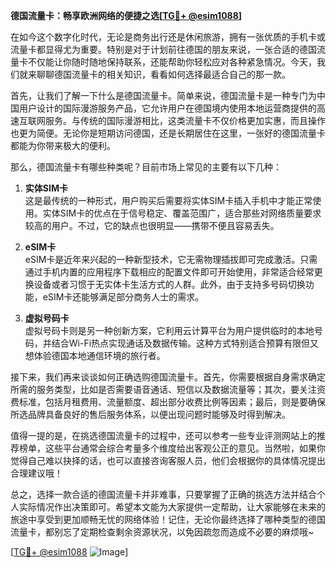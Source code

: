 **德国流量卡：畅享欧洲网络的便捷之选[[TG💪+ @esim1088](https://t.me/s/esim1088)]**

在如今这个数字化时代，无论是商务出行还是休闲旅游，拥有一张优质的手机卡或流量卡都显得尤为重要。特别是对于计划前往德国的朋友来说，一张合适的德国流量卡不仅能让你随时随地保持联系，还能帮助你轻松应对各种紧急情况。今天，我们就来聊聊德国流量卡的相关知识，看看如何选择最适合自己的那一款。

首先，让我们了解一下什么是德国流量卡。简单来说，德国流量卡是一种专门为中国用户设计的国际漫游服务产品，它允许用户在德国境内使用本地运营商提供的高速互联网服务。与传统的国际漫游相比，这类流量卡不仅价格更加实惠，而且操作也更为简便。无论你是短期访问德国，还是长期居住在这里，一张好的德国流量卡都能为你带来极大的便利。

那么，德国流量卡有哪些种类呢？目前市场上常见的主要有以下几种：

1. **实体SIM卡**  
   这是最传统的一种形式，用户购买后需要将实体SIM卡插入手机中才能正常使用。实体SIM卡的优点在于信号稳定、覆盖范围广，适合那些对网络质量要求较高的用户。不过，它的缺点也很明显——携带不便且容易丢失。

2. **eSIM卡**  
   eSIM卡是近年来兴起的一种新型技术，它无需物理插拔即可完成激活。只需通过手机内置的应用程序下载相应的配置文件即可开始使用，非常适合经常更换设备或者习惯于无实体卡生活方式的人群。此外，由于支持多号码切换功能，eSIM卡还能够满足部分商务人士的需求。

3. **虚拟号码卡**  
   虚拟号码卡则是另一种创新方案，它利用云计算平台为用户提供临时的本地号码，并结合Wi-Fi热点实现通话及数据传输。这种方式特别适合预算有限但又想体验德国本地通信环境的旅行者。

接下来，我们再来谈谈如何正确选购德国流量卡。首先，你需要根据自身需求确定所需的服务类型，比如是否需要语音通话、短信以及数据流量等；其次，要关注资费标准，包括月租费用、流量额度、超出部分收费比例等因素；最后，则是要确保所选品牌具备良好的售后服务体系，以便出现问题时能够及时得到解决。

值得一提的是，在挑选德国流量卡的过程中，还可以参考一些专业评测网站上的推荐榜单，这些平台通常会综合考量多个维度给出客观公正的意见。当然啦，如果你觉得自己难以抉择的话，也可以直接咨询客服人员，他们会根据你的具体情况提出合理建议哦！

总之，选择一款合适的德国流量卡并非难事，只要掌握了正确的挑选方法并结合个人实际情况作出决策即可。希望本文能为大家提供一定帮助，让大家能够在未来的旅途中享受到更加顺畅无忧的网络体验！记住，无论你最终选择了哪种类型的德国流量卡，都别忘了定期检查剩余资源状况，以免因疏忽而造成不必要的麻烦哦~

[[TG💪+ @esim1088](https://t.me/s/esim1088) ![Image](https://i.postimg.cc/4NQfJmqS/Snipaste-2025-05-13-00-14-12.png)]